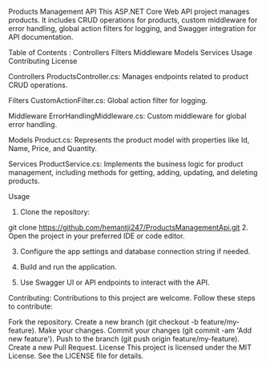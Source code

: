 Products Management API
This ASP.NET Core Web API project manages products. It includes CRUD operations for products, custom middleware for error handling, global action filters for logging, and Swagger integration for API documentation.

Table of Contents :
Controllers
Filters
Middleware
Models
Services
Usage
Contributing
License


Controllers
ProductsController.cs: Manages endpoints related to product CRUD operations.

Filters
CustomActionFilter.cs: Global action filter for logging.

Middleware
ErrorHandlingMiddleware.cs: Custom middleware for global error handling.

Models
Product.cs: Represents the product model with properties like Id, Name, Price, and Quantity.

Services
ProductService.cs: Implements the business logic for product management, including methods for getting, adding, updating, and deleting products.

Usage
1. Clone the repository:

git clone https://github.com/hemantji247/ProductsManagementApi.git
2. Open the project in your preferred IDE or code editor.

3. Configure the app settings and database connection string if needed.

4. Build and run the application.

5. Use Swagger UI or API endpoints to interact with the API.

Contributing:
Contributions to this project are welcome. Follow these steps to contribute:

Fork the repository.
Create a new branch (git checkout -b feature/my-feature).
Make your changes.
Commit your changes (git commit -am 'Add new feature').
Push to the branch (git push origin feature/my-feature).
Create a new Pull Request.
License
This project is licensed under the MIT License. See the LICENSE file for details.